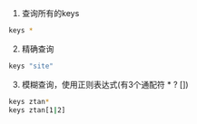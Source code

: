 1. 查询所有的keys

```bash
keys *
```
2. 精确查询
```bash
keys "site"
```
3. 模糊查询，使用正则表达式(有3个通配符 * ? [])
```bash
keys ztan*
keys ztan[1|2]
```



